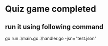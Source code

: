 # Quiz game completed
## run it using following command
go run .\main.go .\handler.go -jsn="test.json"